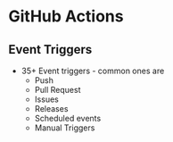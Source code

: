 # GitHub Actions

## Event Triggers
* 35+ Event triggers - common ones are
    * Push
    * Pull Request
    * Issues
    * Releases
    * Scheduled events
    * Manual Triggers
    